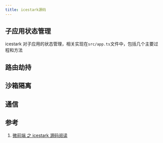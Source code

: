 ```yaml
---
title: icestark源码
---
```


## 子应用状态管理

icestark 对子应用的状态管理，相关实现在`src/app.ts`文件中，包括几个主要过程和方法

## 路由劫持

## 沙箱隔离

## 通信

## 参考

1. [微前端 之 icestark 源码阅读](https://juejin.cn/post/6945987971266920485)
